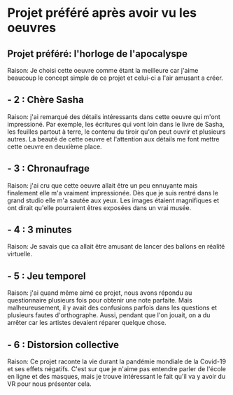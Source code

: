 # Projet préféré après avoir vu les oeuvres

## Projet préféré: l'horloge de l'apocalyspe

Raison: Je choisi cette oeuvre comme étant la meilleure car j'aime beaucoup le concept simple de ce projet et celui-ci a l'air amusant a créer.


## - 2 : Chère Sasha

Raison: j'ai remarqué des détails intéressants dans cette oeuvre qui m'ont impressioné. Par exemple, les écritures qui vont loin dans le livre de Sasha, les feuilles partout à terre, le contenu du tiroir qu'on peut ouvrir et plusieurs autres. La beauté de cette oeuvre et l'attention aux détails me font mettre cette oeuvre en deuxième place.


## - 3 : Chronaufrage

Raison: j'ai cru que cette oeuvre allait être un peu ennuyante mais finalement elle m'a vraiment impressionée. Dès que je suis rentré dans le grand studio elle m'a sautée aux yeux. Les images étaient magnifiques et ont dirait qu'elle pourraient êtres exposées dans un vrai musée.

## - 4 : 3 minutes

Raison: Je savais que ca allait être amusant de lancer des ballons en réalité virtuelle.


## - 5 : Jeu temporel

Raison: j'ai quand même aimé ce projet, nous avons répondu au questionnaire plusieurs fois pour obtenir une note parfaite. Mais malheureusement, il y avait des confusions parfois dans les questions et plusieurs fautes d'orthographe. Aussi, pendant que l'on jouait, on a du arrêter car les artistes devaient réparer quelque chose.

## - 6 : Distorsion collective

Raison: Ce projet raconte la vie durant la pandémie mondiale de la Covid-19 et ses effets négatifs. C'est sur que je n'aime pas entendre parler de l'école en ligne et des masques, mais je trouve intéressant le fait qu'il va y avoir du VR pour nous présenter cela.




